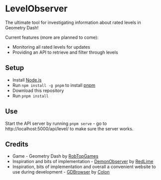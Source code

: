 # LevelObserver

The ultimate tool for investigating information about rated levels in Geometry Dash!

Current features (more are planned to come):

- Monitoring all rated levels for updates
- Providing an API to retrieve and filter through levels

## Setup

- Install [Node.js](https://nodejs.org)
- Run `npm install -g pnpm` to install [pnpm](https://pnpm.io)
- Download this repository
- Run `pnpm install`

## Use

Start the API server by running `pnpm serve` - go to http://localhost:5000/api/level/ to make sure the server works.

## Credits

- Game - Geometry Dash by [RobTopGames](http://robtopgames.com)
- Inspiration and bits of implementation - [DemonObserver](https://github.com/RedLime/DemonObserver) by [RedLime](https://redlimerl.com)
- Inspiration, bits of implementation and overall a convenient website to use during development - [GDBrowser](https://github.com/GDColon/GDBrowser) by [Colon](https://gdbrowser.com)
